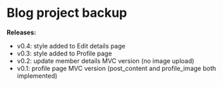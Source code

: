 # Blog project backup

**Releases:**
- v0.4: style added to Edit details page
- v0.3: style added to Profile page
- v0.2: update member details MVC version (no image upload)
- v0.1: profile page MVC version (post_content and profile_image both implemented)